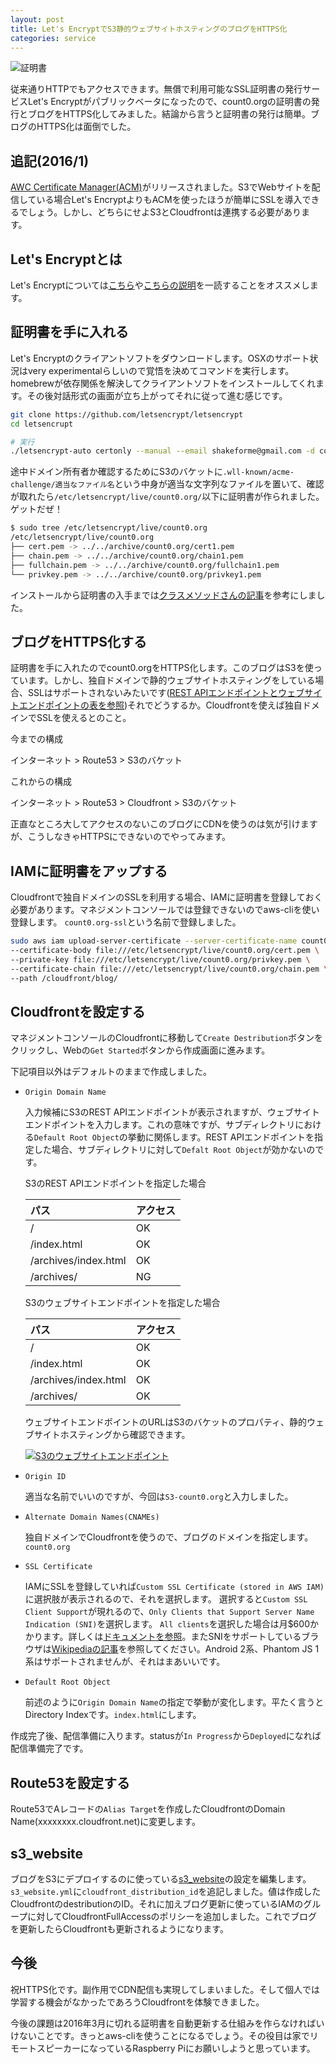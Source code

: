 ```yaml
---
layout: post
title: Let's EncryptでS3静的ウェブサイトホスティングのブログをHTTPS化
categories: service
---
```

![証明書](/images/lets-encrypt-lets-https-browser.png)

従来通りHTTPでもアクセスできます。無償で利用可能なSSL証明書の発行サービスLet's Encryptがパブリックベータになったので、count0.orgの証明書の発行とブログをHTTPS化してみました。結論から言うと証明書の発行は簡単。ブログのHTTPS化は面倒でした。

## 追記(2016/1)
[AWC Certificate Manager(ACM)](https://aws.amazon.com/jp/certificate-manager/)がリリースされました。S3でWebサイトを配信している場合Let's EncryptよりもACMを使ったほうが簡単にSSLを導入できるでしょう。しかし、どちらにせよS3とCloudfrontは連携する必要があります。

## Let's Encryptとは
Let's Encryptについては[こちら][letsencrypt-overview]や[こちらの説明][what-letsencrypt]を一読することをオススメします。

## 証明書を手に入れる
Let's Encryptのクライアントソフトをダウンロードします。OSXのサポート状況はvery experimentalらしいので覚悟を決めてコマンドを実行します。
homebrewが依存関係を解決してクライアントソフトをインストールしてくれます。その後対話形式の画面が立ち上がってそれに従って進む感じです。

```bash
git clone https://github.com/letsencrypt/letsencrypt
cd letsencrupt

# 実行
./letsencrypt-auto certonly --manual --email shakeforme@gmail.com -d count0.org
```

途中ドメイン所有者か確認するためにS3のバケットに`.wll-known/acme-challenge/適当なファイル名`という中身が適当な文字列なファイルを置いて、確認が取れたら`/etc/letsencrypt/live/count0.org/`以下に証明書が作られました。ゲットだぜ！

```bash
$ sudo tree /etc/letsencrypt/live/count0.org
/etc/letsencrypt/live/count0.org
├── cert.pem -> ../../archive/count0.org/cert1.pem
├── chain.pem -> ../../archive/count0.org/chain1.pem
├── fullchain.pem -> ../../archive/count0.org/fullchain1.pem
└── privkey.pem -> ../../archive/count0.org/privkey1.pem
```

インストールから証明書の入手までは[クラスメソッドさんの記事][letsencrypt-classmethod]を参考にしました。

## ブログをHTTPS化する
証明書を手に入れたのでcount0.orgをHTTPS化します。このブログはS3を使っています。しかし、独自ドメインで静的ウェブサイトホスティングをしている場合、SSLはサポートされないみたいです([REST APIエンドポイントとウェブサイトエンドポイントの表を参照][websiteendpoint])それでどうするか。Cloudfrontを使えば独自ドメインでSSLを使えるとのこと。

今までの構成

インターネット > Route53 > S3のバケット

これからの構成

インターネット > Route53 > Cloudfront > S3のバケット

正直なところ大してアクセスのないこのブログにCDNを使うのは気が引けますが、こうしなきゃHTTPSにできないのでやってみます。

## IAMに証明書をアップする
Cloudfrontで独自ドメインのSSLを利用する場合、IAMに証明書を登録しておく必要があります。マネジメントコンソールでは登録できないのでaws-cliを使い登録します。
`count0.org-ssl`という名前で登録しました。

```bash
sudo aws iam upload-server-certificate --server-certificate-name count0.org-ssl \
--certificate-body file:///etc/letsencrypt/live/count0.org/cert.pem \
--private-key file:///etc/letsencrypt/live/count0.org/privkey.pem \
--certificate-chain file:///etc/letsencrypt/live/count0.org/chain.pem \
--path /cloudfront/blog/
```

## Cloudfrontを設定する
マネジメントコンソールのCloudfrontに移動して`Create Destribution`ボタンをクリックし、Webの`Get Started`ボタンから作成画面に進みます。

下記項目以外はデフォルトのままで作成しました。

* `Origin Domain Name`

  入力候補にS3のREST APIエンドポイントが表示されますが、ウェブサイトエンドポイントを入力します。これの意味ですが、サブディレクトリにおける`Default Root Object`の挙動に関係します。REST APIエンドポイントを指定した場合、サブディレクトリに対して`Defalt Root Object`が効かないのです。

  S3のREST APIエンドポイントを指定した場合

  |パス|アクセス|
  |:--|:--|
  |/|OK|
  |/index.html|OK|
  |/archives/index.html|OK|
  |/archives/|NG|

  S3のウェブサイトエンドポイントを指定した場合

  |パス|アクセス|
  |:--|:--|
  |/|OK|
  |/index.html|OK|
  |/archives/index.html|OK|
  |/archives/|OK|

  ウェブサイトエンドポイントのURLはS3のバケットのプロパティ、静的ウェブサイトホスティングから確認できます。

  [![S3のウェブサイトエンドポイント](/images/lets-encrypt-lets-https-websiteendpoint.png)](/images/lets-encrypt-lets-https-websiteendpoint.png)

* `Origin ID`

  適当な名前でいいのですが、今回は`S3-count0.org`と入力しました。

* `Alternate Domain Names(CNAMEs)`

  独自ドメインでCloudfrontを使うので、ブログのドメインを指定します。`count0.org`

* `SSL Certificate`

  IAMにSSLを登録していれば`Custom SSL Certificate (stored in AWS IAM)`に選択肢が表示されるので、それを選択します。
  選択すると`Custom SSL Client Support`が現れるので、`Only Clients that Support Server Name Indication (SNI)`を選択します。
  `All clients`を選択した場合は月$600かかります。詳しくは[ドキュメントを参照][cloudfront-custom-domain-ssl]。またSNIをサポートしているブラウザは[Wikipediaの記事][wikipedia-sni]を参照してください。Android 2系、Phantom JS 1系はサポートされませんが、それはまあいいです。

* `Default Root Object`

  前述のように`Origin Domain Name`の指定で挙動が変化します。平たく言うとDirectory Indexです。`index.html`にします。

作成完了後、配信準備に入ります。statusが`In Progress`から`Deployed`になれば配信準備完了です。

## Route53を設定する

Route53でAレコードの`Alias Target`を作成したCloudfrontのDomain Name(xxxxxxxx.cloudfront.net)に変更します。

## s3_website

ブログをS3にデプロイするのに使っている[s3_website][s3_website]の設定を編集します。`s3_website.yml`に`cloudfront_distribution_id`を追記しました。値は作成したCloudfrontのdestributionのID。それに加えブログ更新に使っているIAMのグループに対してCloudfrontFullAccessのポリシーを追加しました。これでブログを更新したらCloudfrontも更新されるようになります。

## 今後

祝HTTPS化です。副作用でCDN配信も実現してしまいました。そして個人では学習する機会がなかったであろうCloudfrontを体験できました。

今後の課題は2016年3月に切れる証明書を自動更新する仕組みを作らなければいけないことです。きっとaws-cliを使うことになるでしょう。その役目は家でリモートスピーカーになっているRaspberry Piにお願いしようと思っています。

[letsencrypt-overview]: https://bifurcation.github.io/letsencrypt-overview/index-jp.html#/
[letsencrypt-classmethod]: http://dev.classmethod.jp/server-side/lets-encrypt-beta/
[what-letsencrypt]: http://jxck.hatenablog.com/entry/letsencrypt-acme
[websiteendpoint]: https://docs.aws.amazon.com/ja_jp/AmazonS3/latest/dev/WebsiteEndpoints.html
[cloudfront-custom-domain-ssl]: http://aws.amazon.com/jp/cloudfront/custom-ssl-domains/
[wikipedia-sni]: https://ja.wikipedia.org/wiki/Server_Name_Indication
[s3_website]: https://github.com/laurilehmijoki/s3_website
